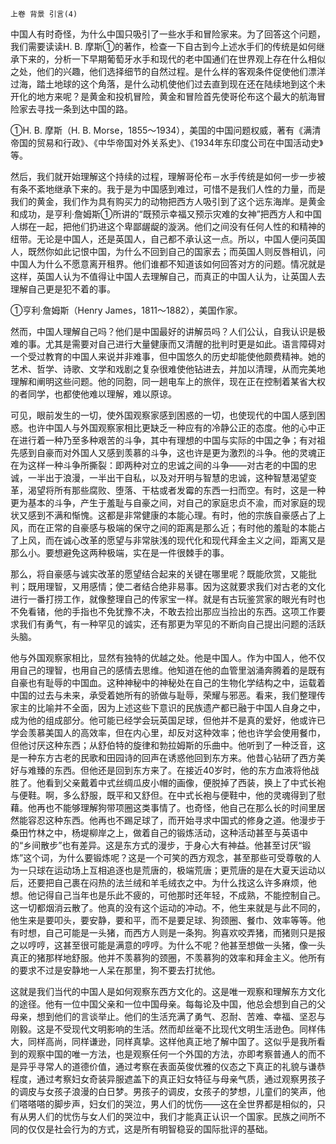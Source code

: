     上卷 背景 引言(4) 

   中国人有时奇怪，为什么中国只吸引了一些水手和冒险家来。为了回答这个问题，我们需要读读H. B. 摩斯①的著作，检查一下自古到今上述水手们的传统是如何继承下来的，分析一下早期葡萄牙水手和现代的老中国通们在世界观上存在什么相似之处，他们的兴趣，他们选择细节的自然过程。是什么样的客观条件促使他们漂洋过海，踏土地球的这个角落，是什么动机使他们过去直到现在还在陆续地到这个未开化的地方来呢？是黄金和投机冒险，黄金和冒险首先使哥伦布这个最大的航海冒险家去寻找一条到达中国的路。

   ①H. B. 摩斯（H. B. Morse，1855～1934），美国的中国问题权威，著有《满清帝国的贸易和行政》、《中华帝国对外关系史》、《1934年东印度公司在中国活动史》等。

   然后，我们就开始理解这个持续的过程，理解哥伦布－水手传统是如何一步一步被有条不紊地继承下来的。我于是为中国感到难过，可惜不是我们人性的力量，而是我们的黄金，我们作为具有购买力的动物把西方人吸引到了这个远东海岸。是黄金和成功，是亨利·詹姆斯①所讲的“既预示幸福又预示灾难的女神”把西方人和中国人绑在一起，把他们扔进这个卑鄙龌龊的漩涡。他们之间没有任何人性的和精神的纽带。无论是中国人，还是英国人，自己都不承认这一点。所以，中国人便问英国人，既然你如此记恨中国，为什么不回到自己的国家去；而英国人则反唇相讥，问中国人为什么不愿意离开租界。他们谁都不知道该如何回答对方的问题。情况就是这样，英国人认为不值得让中国人去理解自己，而真正的中国人认为，让英国人去理解自己更是犯不着的事。

   ①亨利·詹姆斯（Henry James，1811～1882），美国作家。

   然而，中国人理解自己吗？他们是中国最好的讲解员吗？人们公认，自我认识是极难的事。尤其是需要对自己进行大量健康而又清醒的批判时更是如此。语言障碍对一个受过教育的中国人来说并非难事，但中国悠久的历史却能使他颇费精神。她的艺术、哲学、诗歌、文学和戏剧之复杂很难使他钻进去，并加以清理，从而完美地理解和阐明这些问题。他的同胞，同一趟电车上的旅伴，现在正在控制着某省大权的者同学，也都使他难以理解，难以原谅。

   可见，眼前发生的一切，使外国观察家感到困惑的一切，也使现代的中国人感到困惑。也许中国人与外国观察家相比更缺乏一种应有的冷静公正的态度。他的心中正在进行着一种乃至多种艰苦的斗争，其中有理想的中国与实际的中国之争；有对祖先感到自豪而对外国人又感到羡慕的斗争，这也许是更为激烈的斗争。他的灵魂正在为这样一种斗争所撕裂：即两种对立的忠诚之间的斗争——对古老的中国的忠诚，一半出于浪漫，一半出干自私，以及对开明与智慧的忠诚，这种智慧渴望变革，渴望将所有那些腐败、堕落、干枯或者发霉的东西一扫而空。有时，这是一种更为基本的斗争，产生于羞耻与自豪之间，对自己的家庭忠贞不渝，而对家庭的现状又感到不满和惭愧。这都是非常健康的本能心理。有时，他的宗族自豪感占了上风，而在正常的自豪感与极端的保守之间的距离是那么近；有时他的羞耻的本能占了上风，而在诚心改革的愿望与非常肤浅的现代化和现代拜金主义之间，距离又是那么小。要想避免这两种极端，实在是一件很棘手的事。

   那么，将自豪感与诚实改革的愿望结合起来的关键在哪里呢？既能欣赏，又能批判；既用理智，又用感情；使二者结合绝非易事。因为这就要求我们对古老的文化进行一番打捞工作，就像整理自己的传家宝一样。就是有古玩鉴赏家的眼光有时也不免看锗，他的手指也不免犹豫不决，不敢去捡出那应当捡出的东西。这项工作要求我们有勇气，有一种罕见的诚实，还有那更为罕见的不断向自己提出问题的活跃头脑。

   他与外国观察家相比，显然有独特的优越之处。他是中国人。作为中国人，他不仅用自己的理智，也用自己的感情去思维。他知道在他的血管里汹涌奔腾着的是既有自豪也有耻辱的中国血。这种神秘中的神秘处在自己的生物化学结构之中，运载着中国的过去与未来，承受着她所有的骄做与耻辱，荣耀与邪恶。看来，我们整理传家主的比喻并不全面，因为上述这些下意识的民族遗产都已融于中国人自身之中，成为他的组成部分。他可能已经学会玩英国足球，但他并不是真的爱好，他或许已学会羡慕美国人的高效率，但在内心里，却反对这种效率；他也许学会使用餐巾，但他讨厌这种东西；从舒伯特的旋律和勃拉姆斯的乐曲中。他听到了一种泛音，这是一种东方古老的民歌和田园诗的回声在诱惑他回到东方来。他昔心钻研了西方美好与难臻的东西。但他还是回到东方来了。在接近40岁时，他的东方血液将他战胜了。他看到父亲戴着中式丝绸瓜皮小帽的画像，便脱掉了西装，换上了中式长袍与便鞋。啊，多么舒服，既平和又舒但。在中式长袍与便鞋中，他的灵魂得到了慰藉。他再也不能够理解狗带项圈这类事情了。也奇怪，他自己在那么长的时间里居然能容忍这种东西。他再也不踢足球了，而开始寻求中国式的修身之道。他漫步于桑田竹林之中，杨堤柳岸之上，做着自己的锻炼活动，这种活动甚至与英语中的“乡间散步”也有差异。这是东方式的漫步，于身心大有神益。他甚至讨厌“锻炼”这个词，为什么要锻炼呢？这是一个可笑的西方观念，甚至那些可受尊敬的人为一只球在运动场上互相追逐也是荒唐的，极端荒唐；更荒唐的是在大夏天运动以后，还要把自己裹在闷热的法兰绒和羊毛绒衣之中。为什么找这么许多麻烦，他想。他记得自己当年也是乐此不疲的，可他那时还年轻，不成熟，不能控制自己。这一切都烟消云散了。他真的没有这个运动的冲动。不，他生来就是与此不同的，他生来是要叩头，要安静，要和平，而不是要足球、狗颈圈、餐巾、效率等等。他有时想，自己可能是一头猪，而西方人则是一条狗。狗喜欢咬弄猪，而猪则只是报之以哼哼，这甚至很可能是满意的哼哼。为什么不呢？他甚至想做一头猪，像一头真正的猪那样地舒服。他并不羡慕狗的颈圈，不羡慕狗的效率和拜金主义。他所有的要求不过是安静地一人呆在那里，狗不要去打扰他。

   这就是我们当代的中国人是如何观察东西方文化的。这是唯一观察和理解东方文化的途径。他有一位中国父亲和一位中国母亲。每每论及中国，他总会想到自己的父母亲，想到他们的言谈举止。他们的生活充满了勇气、忍耐、苦难、幸福、坚忍与刚毅。这是不受现代文明影响的生活。然而却丝毫不比现代文明生活逊色。同样伟大，同样高尚，同样谦逊，同样真挚。这样他真正地了解中国了。这似乎是我所看到的观察中国的唯一方法，也是观察任何一个外国的方法，亦即考察普通人的而不是异乎寻常人的道德价值，通过考察在表面英俊优雅的仪态之下真正的礼貌与谦恭程度，通过考察妇女奇装异服遮盖下的真正妇女特征与母亲气质，通过观察男孩子的调皮与女孩子浪漫的白日梦。男孩子的调皮，女孩子的梦想，儿童们的笑声，他们嗒嗒嗒的脚步声，妇女们的哭泣，男人们的忧伤——这在全世界都是相似的，只有从男人们的忧伤与女人们的哭泣中，我们才能真正认识一个国家。民族之间所不同的仅仅是社会行为的方式，这是所有明智稳妥的国际批评的基础。

